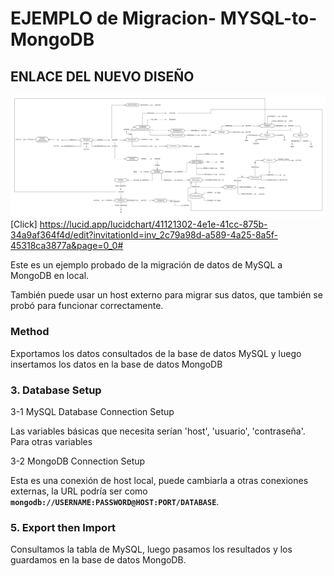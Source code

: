 # EJEMPLO de Migracion- MYSQL-to-MongoDB

## ENLACE DEL NUEVO DISEÑO
![Imgur](KKK.png)
[Click]  https://lucid.app/lucidchart/41121302-4e1e-41cc-875b-34a9af364f4d/edit?invitationId=inv_2c79a98d-a589-4a25-8a5f-45318ca3877a&page=0_0#

Este es un ejemplo probado de la migración de datos de MySQL a MongoDB en local.

También puede usar un host externo para migrar sus datos, que también se probó para funcionar correctamente.

### Method
Exportamos los datos consultados de la base de datos MySQL y luego insertamos los datos en la base de datos MongoDB

### 3. Database Setup

3-1 MySQL Database Connection Setup

Las variables básicas que necesita serían 'host', 'usuario', 'contraseña'. Para otras variables



3-2 MongoDB Connection Setup

Esta es una conexión de host local, puede cambiarla a otras conexiones externas, la URL podría ser como **`mongodb://USERNAME:PASSWORD@HOST:PORT/DATABASE`**.



### 5. Export then Import

Consultamos la tabla de MySQL, luego pasamos los resultados y los guardamos en la base de datos MongoDB.

